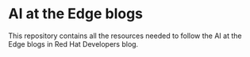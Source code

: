 # AI at the Edge blogs
This repository contains all the resources needed to follow the AI at the Edge blogs in Red Hat Developers blog.

